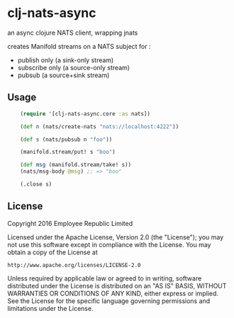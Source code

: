 # clj-nats-async

an async clojure NATS client, wrapping jnats

creates Manifold streams on a NATS subject for :

- publish only (a sink-only stream)
- subscribe only (a source-only stream)
- pubsub (a source+sink stream)

## Usage

```clojure
    (require '[clj-nats-async.core :as nats])

    (def n (nats/create-nats "nats://localhost:4222"))

    (def s (nats/pubsub n "foo"))

    (manifold.stream/put! s "boo")

    (def msg (manifold.stream/take! s))
    (nats/msg-body @msg) ;; => "boo"

    (.close s)
```

## License

Copyright 2016 Employee Republic Limited

Licensed under the Apache License, Version 2.0 (the "License");
you may not use this software except in compliance with the License.
You may obtain a copy of the License at

    http://www.apache.org/licenses/LICENSE-2.0

Unless required by applicable law or agreed to in writing, software
distributed under the License is distributed on an "AS IS" BASIS,
WITHOUT WARRANTIES OR CONDITIONS OF ANY KIND, either express or implied.
See the License for the specific language governing permissions and
limitations under the License.
